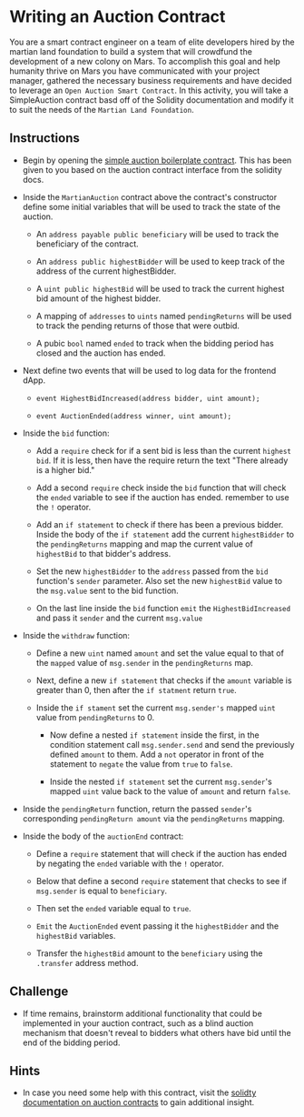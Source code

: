 # Writing an Auction Contract

You are a smart contract engineer on a team of elite developers hired by the martian land foundation to build a system that will crowdfund the development of a new colony on Mars. To accomplish this goal and help humanity thrive on Mars you have communicated with your project manager, gathered the necessary business requirements and have decided to leverage an `Open Auction Smart Contract`. In this activity, you will take a SimpleAuction contract basd off of the Solidity documentation and modify it to suit the needs of the `Martian Land Foundation`.

## Instructions

* Begin by opening the [simple auction boilerplate contract](Unsolved/SimpleAuction.sol). This has been given to you based on the auction contract interface from the solidity docs.

* Inside the `MartianAuction` contract above the contract's constructor define some initial variables that will be used to track the state of the auction.

  * An `address payable public beneficiary` will be used to track the beneficiary of the contract.

  * An `address public highestBidder` will be used to keep track of the address of the current highestBidder.

  * A `uint public highestBid` will be used to track the current highest bid amount of the highest bidder.

  * A mapping of `addresses` to `uints` named `pendingReturns` will be used to track the pending returns of those that were outbid.

  * A pubic `bool` named `ended` to track when the bidding period has closed and the auction has ended.

* Next define two events that will be used to log data for the frontend dApp.

  *  `event HighestBidIncreased(address bidder, uint amount);`

  *  `event AuctionEnded(address winner, uint amount);`

* Inside the `bid` function:

  * Add a `require` check for if a sent bid is less than the current `highest bid`. If it is less, then have the require return the text "There already is a higher bid."

  * Add a second `require` check inside the `bid` function that will check the `ended` variable to see if the auction has ended. remember to use the `!` operator.

  * Add an `if statement` to check if there has been a previous bidder. Inside the body of the `if statement` add the current `highestBidder` to the `pendingReturns` mapping and map the current value of `highestBid` to that bidder's address.

  * Set the new `highestBidder` to the `address` passed from the `bid` function's `sender` parameter. Also set the new `highestBid` value to the `msg.value` sent to the bid function.

  * On the last line inside the `bid` function `emit` the `HighestBidIncreased` and pass it `sender` and the current `msg.value`

* Inside the `withdraw` function:

  * Define a new `uint` named `amount` and set the value equal to that of the `mapped` value of `msg.sender` in the `pendingReturns` map.

  * Next, define a new `if statement` that checks if the `amount` variable is greater than 0, then after the `if statment` return `true`.

  * Inside the `if stament` set the current `msg.sender's` mapped `uint` value from `pendingReturns` to 0.

    * Now define a nested `if statement` inside the first, in the condition statement call `msg.sender.send` and send the previously defined `amount` to them. Add a `not` operator in front of the statement to `negate` the value from `true` to `false`.

    * Inside the nested `if statement` set the current `msg.sender`'s mapped `uint` value back to the value of `amount` and return `false`.

* Inside the `pendingReturn` function, return the passed `sender`'s corresponding `pendingReturn amount` via the `pendingReturns` mapping.

* Inside the body of the `auctionEnd` contract:

  *  Define a `require` statement that will check if the auction has ended by negating the `ended` variable with the `!` operator.

  * Below that define a second `require` statement that checks to see if `msg.sender` is equal to `beneficiary`.

  * Then set the `ended` variable equal to `true`.

  * `Emit` the `AuctionEnded` event passing it the `highestBidder` and the `highestBid` variables.

  * Transfer the `highestBid` amount to the `beneficiary` using the `.transfer` address method.

## Challenge

* If time remains, brainstorm additional functionality that could be implemented in your auction contract, such as a blind auction mechanism that doesn't reveal to bidders what others have bid until the end of the bidding period.

## Hints

* In case you need some help with this contract, visit the [solidty documentation on auction contracts](https://solidity.readthedocs.io/en/v0.5.3/solidity-by-example.html#simple-open-auction) to gain additional insight.
